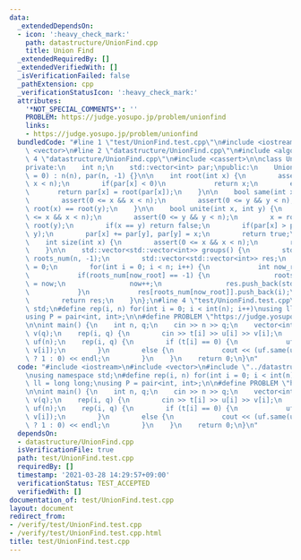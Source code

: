 ```yaml
---
data:
  _extendedDependsOn:
  - icon: ':heavy_check_mark:'
    path: datastructure/UnionFind.cpp
    title: Union Find
  _extendedRequiredBy: []
  _extendedVerifiedWith: []
  _isVerificationFailed: false
  _pathExtension: cpp
  _verificationStatusIcon: ':heavy_check_mark:'
  attributes:
    '*NOT_SPECIAL_COMMENTS*': ''
    PROBLEM: https://judge.yosupo.jp/problem/unionfind
    links:
    - https://judge.yosupo.jp/problem/unionfind
  bundledCode: "#line 1 \"test/UnionFind.test.cpp\"\n#include <iostream>\n#include\
    \ <vector>\n#line 2 \"datastructure/UnionFind.cpp\"\n#include <algorithm>\n#line\
    \ 4 \"datastructure/UnionFind.cpp\"\n#include <cassert>\n\nclass UnionFind {\n\
    private:\n    int n;\n    std::vector<int> par;\npublic:\n    UnionFind(int n\
    \ = 0) : n(n), par(n, -1) {}\n\n    int root(int x) {\n        assert(0 <= x &&\
    \ x < n);\n        if(par[x] < 0)\n            return x;\n        else\n     \
    \       return par[x] = root(par[x]);\n    }\n\n    bool same(int x, int y) {\n\
    \        assert(0 <= x && x < n);\n        assert(0 <= y && y < n);\n        return\
    \ root(x) == root(y);\n    }\n\n    bool unite(int x, int y) {\n        assert(0\
    \ <= x && x < n);\n        assert(0 <= y && y < n);\n        x = root(x), y =\
    \ root(y);\n        if(x == y) return false;\n        if(par[x] > par[y]) std::swap(x,\
    \ y);\n        par[x] += par[y], par[y] = x;\n        return true;\n    }\n\n\
    \    int size(int x) {\n        assert(0 <= x && x < n);\n        return -par[root(x)];\n\
    \    }\n\n    std::vector<std::vector<int>> groups() {\n        std::vector<int>\
    \ roots_num(n, -1);\n        std::vector<std::vector<int>> res;\n        int now\
    \ = 0;\n        for(int i = 0; i < n; i++) {\n            int now_root = root(i);\n\
    \            if(roots_num[now_root] == -1) {\n                roots_num[now_root]\
    \ = now;\n                now++;\n                res.push_back(std::vector<int>());\n\
    \            }\n            res[roots_num[now_root]].push_back(i);\n        }\n\
    \        return res;\n    }\n};\n#line 4 \"test/UnionFind.test.cpp\"\nusing namespace\
    \ std;\n#define rep(i, n) for(int i = 0; i < int(n); i++)\nusing ll = long long;\n\
    using P = pair<int, int>;\n\n#define PROBLEM \"https://judge.yosupo.jp/problem/unionfind\"\
    \n\nint main() {\n    int n, q;\n    cin >> n >> q;\n    vector<int> t(q), u(q),\
    \ v(q);\n    rep(i, q) {\n        cin >> t[i] >> u[i] >> v[i];\n    }\n    UnionFind\
    \ uf(n);\n    rep(i, q) {\n        if (t[i] == 0) {\n            uf.unite(u[i],\
    \ v[i]);\n        }\n        else {\n            cout << (uf.same(u[i], v[i])\
    \ ? 1 : 0) << endl;\n        }\n    }\n    return 0;\n}\n"
  code: "#include <iostream>\n#include <vector>\n#include \"../datastructure/UnionFind.cpp\"\
    \nusing namespace std;\n#define rep(i, n) for(int i = 0; i < int(n); i++)\nusing\
    \ ll = long long;\nusing P = pair<int, int>;\n\n#define PROBLEM \"https://judge.yosupo.jp/problem/unionfind\"\
    \n\nint main() {\n    int n, q;\n    cin >> n >> q;\n    vector<int> t(q), u(q),\
    \ v(q);\n    rep(i, q) {\n        cin >> t[i] >> u[i] >> v[i];\n    }\n    UnionFind\
    \ uf(n);\n    rep(i, q) {\n        if (t[i] == 0) {\n            uf.unite(u[i],\
    \ v[i]);\n        }\n        else {\n            cout << (uf.same(u[i], v[i])\
    \ ? 1 : 0) << endl;\n        }\n    }\n    return 0;\n}\n"
  dependsOn:
  - datastructure/UnionFind.cpp
  isVerificationFile: true
  path: test/UnionFind.test.cpp
  requiredBy: []
  timestamp: '2021-03-28 14:29:57+09:00'
  verificationStatus: TEST_ACCEPTED
  verifiedWith: []
documentation_of: test/UnionFind.test.cpp
layout: document
redirect_from:
- /verify/test/UnionFind.test.cpp
- /verify/test/UnionFind.test.cpp.html
title: test/UnionFind.test.cpp
---
```

